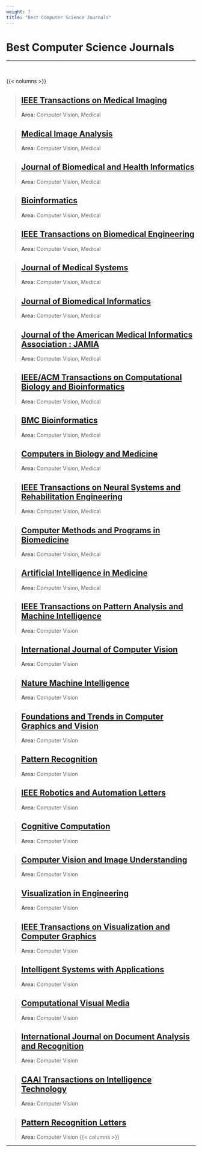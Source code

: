 ```yaml
---
weight: 7
title: "Best Computer Science Journals"
---
```


# Best Computer Science Journals
---
<br>

{{< columns >}}
> ## [IEEE Transactions on Medical Imaging](https://ieee-tmi.org/)
> **Area:** Computer Vision, Medical

> ## [Medical Image Analysis](https://www.journals.elsevier.com/medical-image-analysis)
> **Area:** Computer Vision, Medical

> ## [Journal of Biomedical and Health Informatics](https://ieeexplore.ieee.org/xpl/aboutJournal.jsp?punumber=6221020)
> **Area:** Computer Vision, Medical

> ## [Bioinformatics](http://bioinformatics.oxfordjournals.org/)
> **Area:** Computer Vision, Medical

> ## [IEEE Transactions on Biomedical Engineering](https://ieeexplore.ieee.org/xpl/aboutJournal.jsp?punumber=10)
> **Area:** Computer Vision, Medical

> ## [Journal of Medical Systems](https://www.springer.com/journal/10916)
> **Area:** Computer Vision, Medical

> ## [Journal of Biomedical Informatics](https://www.journals.elsevier.com/journal-of-biomedical-informatics)
> **Area:** Computer Vision, Medical

> ## [Journal of the American Medical Informatics Association : JAMIA](http://jamia.bmj.com/)
> **Area:** Computer Vision, Medical

> ## [IEEE/ACM Transactions on Computational Biology and Bioinformatics](https://ieeexplore.ieee.org/xpl/aboutJournal.jsp?punumber=8857)
> **Area:** Computer Vision, Medical

> ## [BMC Bioinformatics](https://bmcbioinformatics.biomedcentral.com/)
> **Area:** Computer Vision, Medical

> ## [Computers in Biology and Medicine](https://www.journals.elsevier.com/computers-in-biology-and-medicine)
> **Area:** Computer Vision, Medical

> ## [IEEE Transactions on Neural Systems and Rehabilitation Engineering](https://ieeexplore.ieee.org/xpl/aboutJournal.jsp?punumber=7333)
> **Area:** Computer Vision, Medical

> ## [Computer Methods and Programs in Biomedicine](https://www.journals.elsevier.com/computer-methods-and-programs-in-biomedicine)
> **Area:** Computer Vision, Medical

> ## [Artificial Intelligence in Medicine](https://www.sciencedirect.com/journal/artificial-intelligence-in-medicine)
> **Area:** Computer Vision, Medical

> ## [IEEE Transactions on Pattern Analysis and Machine Intelligence](https://ieeexplore.ieee.org/xpl/RecentIssue.jsp?punumber=34)
> **Area:** Computer Vision

> ## [International Journal of Computer Vision](https://www.springer.com/journal/11263)
> **Area:** Computer Vision

> ## [Nature Machine Intelligence](https://www.nature.com/natmachintell/)
> **Area:** Computer Vision

> ## [Foundations and Trends in Computer Graphics and Vision](https://www.nowpublishers.com/CGV)
> **Area:** Computer Vision

> ## [Pattern Recognition](https://www.sciencedirect.com/journal/pattern-recognition)
> **Area:** Computer Vision

> ## [IEEE Robotics and Automation Letters](https://ieeexplore.ieee.org/xpl/RecentIssue.jsp?punumber=7083369)
> **Area:** Computer Vision

> ## [Cognitive Computation](https://www.springer.com/journal/12559)
> **Area:** Computer Vision

> ## [Computer Vision and Image Understanding](https://www.sciencedirect.com/journal/computer-vision-and-image-understanding)
> **Area:** Computer Vision

> ## [Visualization in Engineering](https://viejournal.springeropen.com/)
> **Area:** Computer Vision

> ## [IEEE Transactions on Visualization and Computer Graphics](https://ieeexplore.ieee.org/xpl/RecentIssue.jsp?punumber=2945)
> **Area:** Computer Vision

> ## [Intelligent Systems with Applications](https://www.sciencedirect.com/journal/intelligent-systems-with-applications)
> **Area:** Computer Vision

> ## [Computational Visual Media](https://www.springer.com/journal/41095)
> **Area:** Computer Vision

> ## [International Journal on Document Analysis and Recognition](https://www.springer.com/journal/10032)
> **Area:** Computer Vision

> ## [CAAI Transactions on Intelligence Technology](https://ietresearch.onlinelibrary.wiley.com/journal/24682322)
> **Area:** Computer Vision

> ## [Pattern Recognition Letters](https://www.sciencedirect.com/journal/pattern-recognition-letters)
> **Area:** Computer Vision
{{< columns >}}

---